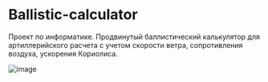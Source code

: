 # Ballistic-calculator
Проект по информатике. Продвинутый баллистический калькулятор для артиллерийского расчета с учетом скорости ветра, сопротивления воздуха, ускорения Кориолиса.

![image](https://github.com/spaceshine/Ballistic-calculator/assets/80642434/fa550f95-351f-4737-a088-a9263be55c78)

